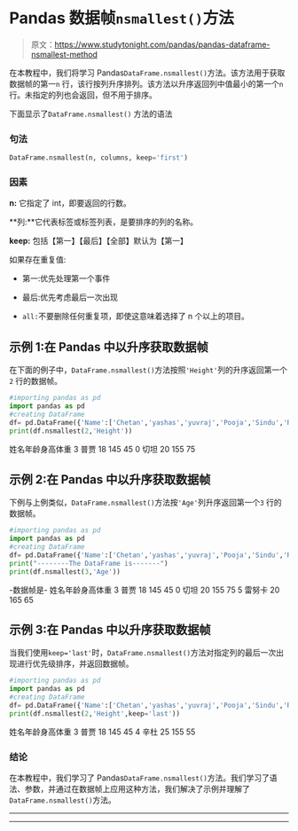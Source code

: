 # Pandas 数据帧`nsmallest()`方法

> 原文：<https://www.studytonight.com/pandas/pandas-dataframe-nsmallest-method>

在本教程中，我们将学习 Pandas`DataFrame.nsmallest()`方法。该方法用于获取数据帧的第一`n` 行，该行按列升序排列。该方法以升序返回列中值最小的第一个`n` 行。未指定的列也会返回，但不用于排序。

下面显示了`DataFrame.nsmallest()` 方法的语法

### 句法

```py
DataFrame.nsmallest(n, columns, keep='first')
```

### 因素

**n:** 它指定了 int，即要返回的行数。

**列:**它代表标签或标签列表，是要排序的列的名称。

**keep:** 包括【第一】【最后】【全部】默认为【第一】

如果存在重复值:

*   第一:优先处理第一个事件

*   最后:优先考虑最后一次出现

*   `all:`不要删除任何重复项，即使这意味着选择了 n 个以上的项目。

## 示例 1:在 Pandas 中以升序获取数据帧

在下面的例子中，`DataFrame.nsmallest()`方法按照`'Height'`列的升序返回第一个`2` 行的数据帧。

```py
#importing pandas as pd
import pandas as pd
#creating DataFrame
df= pd.DataFrame({'Name':['Chetan','yashas','yuvraj','Pooja','Sindu','Renuka'],'Age':  [20,25,30,18,25,20],'Height': [155,160,175,145,155,165],'Weight': [75,60,75,45,55,65]})
print(df.nsmallest(2,'Height'))
```

姓名年龄身高体重
3 普贾 18 145 45
0 切坦 20 155 75

## 示例 2:在 Pandas 中以升序获取数据帧

下例与上例类似，`DataFrame.nsmallest()`方法按`'Age'`列升序返回第一个`3` 行的数据帧。

```py
#importing pandas as pd
import pandas as pd
#creating DataFrame
df= pd.DataFrame({'Name':['Chetan','yashas','yuvraj','Pooja','Sindu','Renuka'],'Age':  [20,25,30,18,25,20],'Height': [155,160,175,145,155,165],'Weight': [75,60,75,45,55,65]})
print("--------The DataFrame is-------")
print(df.nsmallest(3,'Age'))
```

-数据帧是-
姓名年龄身高体重
3 普贾 18 145 45
0 切坦 20 155 75
5 雷努卡 20 165 65

## 示例 3:在 Pandas 中以升序获取数据帧

当我们使用`keep='last'`时，`DataFrame.nsmallest()`方法对指定列的最后一次出现进行优先级排序，并返回数据帧。

```py
#importing pandas as pd
import pandas as pd
#creating DataFrame
df= pd.DataFrame({'Name':['Chetan','yashas','yuvraj','Pooja','Sindu','Renuka'],'Age':  [20,25,30,18,25,20],'Height': [155,160,175,145,155,165],'Weight': [75,60,75,45,55,65]})
print(df.nsmallest(2,'Height',keep='last'))
```

姓名年龄身高体重
3 普贾 18 145 45
4 辛杜 25 155 55

### 结论

在本教程中，我们学习了 Pandas`DataFrame.nsmallest()`方法。我们学习了语法、参数，并通过在数据帧上应用这种方法，我们解决了示例并理解了 `DataFrame.nsmallest()`方法。

* * *

* * *